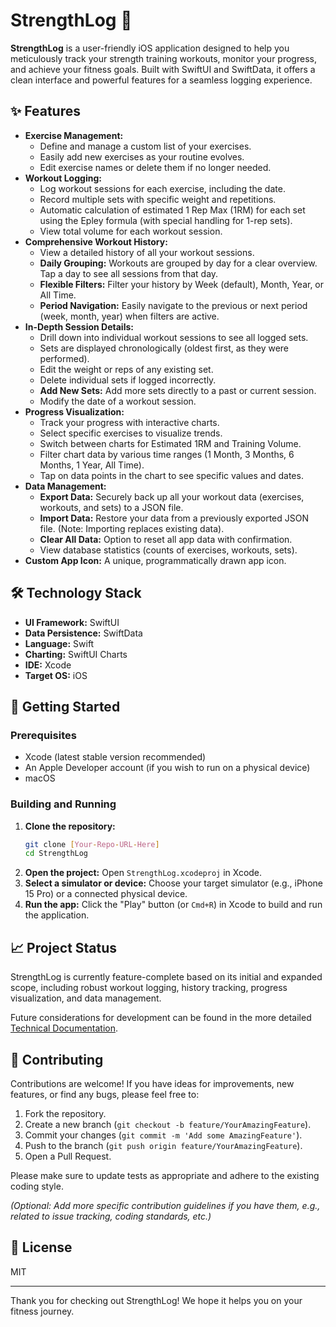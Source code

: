 # StrengthLog 💪

**StrengthLog** is a user-friendly iOS application designed to help you meticulously track your strength training workouts, monitor your progress, and achieve your fitness goals. Built with SwiftUI and SwiftData, it offers a clean interface and powerful features for a seamless logging experience.

## ✨ Features

- **Exercise Management:**
  - Define and manage a custom list of your exercises.
  - Easily add new exercises as your routine evolves.
  - Edit exercise names or delete them if no longer needed.
- **Workout Logging:**
  - Log workout sessions for each exercise, including the date.
  - Record multiple sets with specific weight and repetitions.
  - Automatic calculation of estimated 1 Rep Max (1RM) for each set using the Epley formula (with special handling for 1-rep sets).
  - View total volume for each workout session.
- **Comprehensive Workout History:**
  - View a detailed history of all your workout sessions.
  - **Daily Grouping:** Workouts are grouped by day for a clear overview. Tap a day to see all sessions from that day.
  - **Flexible Filters:** Filter your history by Week (default), Month, Year, or All Time.
  - **Period Navigation:** Easily navigate to the previous or next period (week, month, year) when filters are active.
- **In-Depth Session Details:**
  - Drill down into individual workout sessions to see all logged sets.
  - Sets are displayed chronologically (oldest first, as they were performed).
  - Edit the weight or reps of any existing set.
  - Delete individual sets if logged incorrectly.
  - **Add New Sets:** Add more sets directly to a past or current session.
  - Modify the date of a workout session.
- **Progress Visualization:**
  - Track your progress with interactive charts.
  - Select specific exercises to visualize trends.
  - Switch between charts for Estimated 1RM and Training Volume.
  - Filter chart data by various time ranges (1 Month, 3 Months, 6 Months, 1 Year, All Time).
  - Tap on data points in the chart to see specific values and dates.
- **Data Management:**
  - **Export Data:** Securely back up all your workout data (exercises, workouts, and sets) to a JSON file.
  - **Import Data:** Restore your data from a previously exported JSON file. (Note: Importing replaces existing data).
  - **Clear All Data:** Option to reset all app data with confirmation.
  - View database statistics (counts of exercises, workouts, sets).
- **Custom App Icon:** A unique, programmatically drawn app icon.

## 🛠 Technology Stack

- **UI Framework:** SwiftUI
- **Data Persistence:** SwiftData
- **Language:** Swift
- **Charting:** SwiftUI Charts
- **IDE:** Xcode
- **Target OS:** iOS

## 🚀 Getting Started

### Prerequisites

- Xcode (latest stable version recommended)
- An Apple Developer account (if you wish to run on a physical device)
- macOS

### Building and Running

1.  **Clone the repository:**
    ```bash
    git clone [Your-Repo-URL-Here]
    cd StrengthLog
    ```
2.  **Open the project:**
    Open `StrengthLog.xcodeproj` in Xcode.
3.  **Select a simulator or device:**
    Choose your target simulator (e.g., iPhone 15 Pro) or a connected physical device.
4.  **Run the app:**
    Click the "Play" button (or `Cmd+R`) in Xcode to build and run the application.

## 📈 Project Status

StrengthLog is currently feature-complete based on its initial and expanded scope, including robust workout logging, history tracking, progress visualization, and data management.

Future considerations for development can be found in the more detailed [Technical Documentation](README-Technical.md).

## 🤝 Contributing

Contributions are welcome! If you have ideas for improvements, new features, or find any bugs, please feel free to:

1.  Fork the repository.
2.  Create a new branch (`git checkout -b feature/YourAmazingFeature`).
3.  Commit your changes (`git commit -m 'Add some AmazingFeature'`).
4.  Push to the branch (`git push origin feature/YourAmazingFeature`).
5.  Open a Pull Request.

Please make sure to update tests as appropriate and adhere to the existing coding style.

_(Optional: Add more specific contribution guidelines if you have them, e.g., related to issue tracking, coding standards, etc.)_

## 📄 License

MIT

---

Thank you for checking out StrengthLog! We hope it helps you on your fitness journey.
